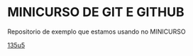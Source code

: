 # MINICURSO DE GIT E GITHUB

Repositorio de exemplo que estamos usando no
MINICURSO

[135u5](www.instagram.com/135u5)
